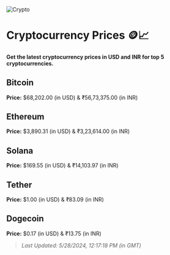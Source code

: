 
![Crypto](https://www.techguide.com.au/wp-content/uploads/2020/11/crypto3.jpeg)

# Cryptocurrency Prices 🪙📈

#### Get the latest cryptocurrency prices in USD and INR for top 5 cryptocurrencies.

## Bitcoin

**Price:** $68,202.00 (in USD) & ₹56,73,375.00 (in INR)

## Ethereum

**Price:** $3,890.31 (in USD) & ₹3,23,614.00 (in INR)

## Solana

**Price:** $169.55 (in USD) & ₹14,103.97 (in INR)

## Tether

**Price:** $1.00 (in USD) & ₹83.09 (in INR)

## Dogecoin

**Price:** $0.17 (in USD) & ₹13.75 (in INR)

> _Last Updated: 5/28/2024, 12:17:18 PM (in GMT)_
